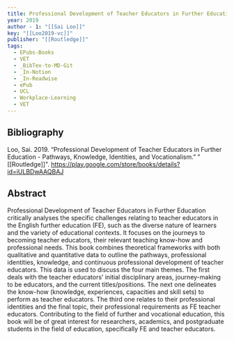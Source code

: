 ```yaml
---
title: Professional Development of Teacher Educators in Further Education -  Pathways, Knowledge, Identities, and Vocationalism
year: 2019
author - 1: "[[Sai Loo]]"
key: "[[Loo2019-vc]]"
publisher: "[[Routledge]]"
tags:
  - EPubs-Books
  - VET
  - _BibTex-to-MD-Git
  - _In-Notion
  - _In-Readwise
  - ePub
  - UCL
  - Workplace-Learning
  - VET
---
```


## Bibliography
Loo, Sai. 2019. “Professional Development of Teacher Educators in Further Education -  Pathways, Knowledge, Identities, and Vocationalism.” "[[Routledge]]". https://play.google.com/store/books/details?id=iULBDwAAQBAJ

## Abstract
Professional Development of Teacher Educators in Further Education critically analyses the specific challenges relating to teacher educators in the English further education (FE), such as the diverse nature of learners and the variety of educational contexts. It focuses on the journeys to becoming teacher educators, their relevant teaching know-how and professional needs. This book combines theoretical frameworks with both qualitative and quantitative data to outline the pathways, professional identities, knowledge, and continuous professional development of teacher educators. This data is used to discuss the four main themes. The first deals with the teacher educators’ initial disciplinary areas, journey-making to be educators, and the current titles/positions. The next one delineates the know-how (knowledge, experiences, capacities and skill sets) to perform as teacher educators. The third one relates to their professional identities and the final topic, their professional requirements as FE teacher educators. Contributing to the field of further and vocational education, this book will be of great interest for researchers, academics, and postgraduate students in the field of education, specifically FE and teacher educators.